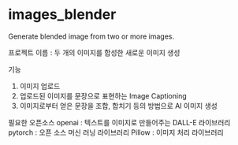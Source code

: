 # images_blender
Generate blended image from two or more images.

프로젝트 이름 : 두 개의 이미지를 합성한 새로운 이미지 생성

기능
1. 이미지 업로드
2. 업로드된 이미지를 문장으로 표현하는 Image Captioning
3. 이미지로부터 얻은 문장을 조합, 합치기 등의 방법으로 AI 이미지 생성

필요한 오픈소스
openai : 텍스트를 이미지로 만들어주는 DALL-E 라이브러리
pytorch : 오픈 소스 머신 러닝 라이브러리
Pillow : 이미지 처리 라이브러리
